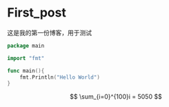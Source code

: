 # First_post


这是我的第一份博客，用于测试
```go
package main

import "fmt"

func main(){
	fmt.Println("Hello World")
}
```

$$
\sum_{i=0}^{100}i = 5050
$$


